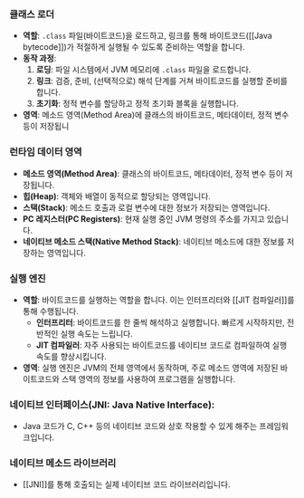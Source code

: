 ### 클래스 로더
- **역할**: `.class` 파일(바이트코드)을 로드하고, 링크를 통해 바이트코드([[Java bytecode]])가 적절하게 실행될 수 있도록 준비하는 역할을 합니다.
- **동작 과정**:
    1. **로딩**: 파일 시스템에서 JVM 메모리에 `.class` 파일을 로드합니다.
    2. **링크**: 검증, 준비, (선택적으로) 해석 단계를 거쳐 바이트코드를 실행할 준비를 합니다.
    3. **초기화**: 정적 변수를 할당하고 정적 초기화 블록을 실행합니다.
- **영역**: 메소드 영역(Method Area)에 클래스의 바이트코드, 메타데이터, 정적 변수 등이 저장됩니
### 런타임 데이터 영역
- **메소드 영역(Method Area)**: 클래스의 바이트코드, 메타데이터, 정적 변수 등이 저장됩니다.
- **힙(Heap)**: 객체와 배열이 동적으로 할당되는 영역입니다.
- **스택(Stack)**: 메소드 호출과 로컬 변수에 대한 정보가 저장되는 영역입니다.
- **PC 레지스터(PC Registers)**: 현재 실행 중인 JVM 명령의 주소를 가지고 있습니다.
- **네이티브 메소드 스택(Native Method Stack)**: 네이티브 메소드에 대한 정보를 저장하는 영역입니다.
### 실행 엔진
- **역할**: 바이트코드를 실행하는 역할을 합니다. 이는 인터프리터와 [[JIT 컴파일러]]를 통해 수행됩니다.
    - **인터프리터**: 바이트코드를 한 줄씩 해석하고 실행합니다. 빠르게 시작하지만, 전반적인 실행 속도는 느립니다.
    - **JIT 컴파일러**: 자주 사용되는 바이트코드를 네이티브 코드로 컴파일하여 실행 속도를 향상시킵니다.
- **영역**: 실행 엔진은 JVM의 전체 영역에서 동작하며, 주로 메소드 영역에 저장된 바이트코드와 스택 영역의 정보를 사용하여 프로그램을 실행합니다.
### **네이티브 인터페이스(JNI: Java Native Interface)**:
- Java 코드가 C, C++ 등의 네이티브 코드와 상호 작용할 수 있게 해주는 프레임워크입니다.
### **네이티브 메소드 라이브러리**
- [[JNI]]를 통해 호출되는 실제 네이티브 코드 라이브러리입니다.